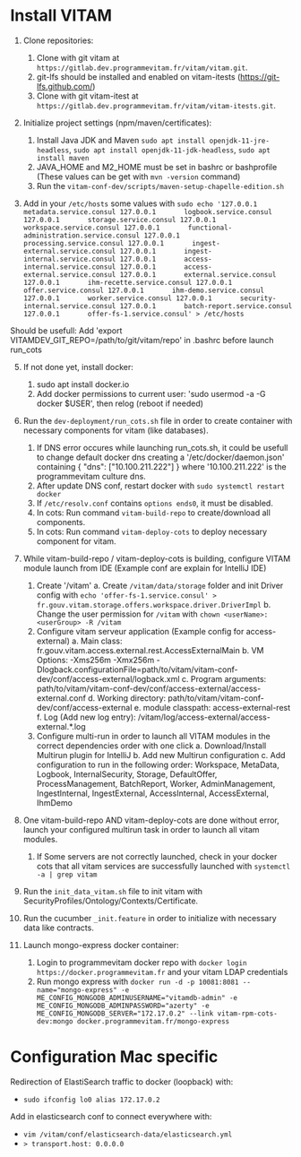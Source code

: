 # Install VITAM

1. Clone repositories:
	1. Clone with git vitam at `https://gitlab.dev.programmevitam.fr/vitam/vitam.git`.
	2. git-lfs should be installed and enabled on vitam-itests (https://git-lfs.github.com/)
	3. Clone with git vitam-itest at `https://gitlab.dev.programmevitam.fr/vitam/vitam-itests.git`.

3. Initialize project settings (npm/maven/certificates):
	1. Install Java JDK and Maven `sudo apt install openjdk-11-jre-headless`, `sudo apt install openjdk-11-jdk-headless`, `sudo apt install maven`
	2. JAVA_HOME and M2_HOME must be set in bashrc or bashprofile (These values can be get with `mvn -version` command)
	3. Run the `vitam-conf-dev/scripts/maven-setup-chapelle-edition.sh`

4. Add in your `/etc/hosts` some values with `sudo echo '127.0.0.1       metadata.service.consul
127.0.0.1       logbook.service.consul
127.0.0.1       storage.service.consul
127.0.0.1       workspace.service.consul
127.0.0.1       functional-administration.service.consul
127.0.0.1       processing.service.consul
127.0.0.1       ingest-external.service.consul
127.0.0.1       ingest-internal.service.consul
127.0.0.1       access-internal.service.consul
127.0.0.1       access-external.service.consul
127.0.0.1       external.service.consul
127.0.0.1       ihm-recette.service.consul
127.0.0.1       offer.service.consul
127.0.0.1       ihm-demo.service.consul
127.0.0.1       worker.service.consul
127.0.0.1       security-internal.service.consul
127.0.0.1       batch-report.service.consul
127.0.0.1       offer-fs-1.service.consul' > /etc/hosts`

Should be usefull: Add 'export VITAMDEV_GIT_REPO=/path/to/git/vitam/repo' in .bashrc before launch run_cots

5. If not done yet, install docker:
	1. sudo apt install docker.io
	2. Add docker permissions to current user: 'sudo usermod -a -G docker $USER', then relog (reboot if needed)

6. Run the `dev-deployment/run_cots.sh` file in order to create container with necessary components for vitam (like databases).
	1. If DNS error occures while launching run_cots.sh, it could be usefull to change default docker dns creating a '/etc/docker/daemon.json' containing { "dns": ["10.100.211.222"] } where '10.100.211.222' is the programmevitam culture dns.
	2. After update DNS conf, restart docker with `sudo systemctl restart docker`
	3. If `/etc/resolv.conf` contains `options ends0`, it must be disabled.
	3. In cots: Run command `vitam-build-repo` to create/download all components.
	4. In cots: Run command `vitam-deploy-cots` to deploy necessary component for vitam.

7. While vitam-build-repo / vitam-deploy-cots is building, configure VITAM module launch from IDE (Example conf are explain for IntelliJ IDE)
	1. Create '/vitam'
		a. Create `/vitam/data/storage` folder and init Driver config with `echo 'offer-fs-1.service.consul' > fr.gouv.vitam.storage.offers.workspace.driver.DriverImpl`
		b. Change the user permission for `/vitam` with `chown <userName>:<userGroup> -R /vitam`
	2. Configure vitam serveur application (Example config for access-external)
		a. Main class: fr.gouv.vitam.access.external.rest.AccessExternalMain
		b. VM Options: -Xms256m -Xmx256m -Dlogback.configurationFile=path/to/vitam/vitam-conf-dev/conf/access-external/logback.xml
		c. Program arguments: path/to/vitam/vitam-conf-dev/conf/access-external/access-external.conf
		d. Working directory: path/to/vitam/vitam-conf-dev/conf/access-external
		e. module classpath: access-external-rest
		f. Log (Add new log entry): /vitam/log/access-external/access-external.*.log
	3. Configure multi-run in order to launch all VITAM modules in the correct dependencies order with one click
		a. Download/Install Multirun plugin for IntelliJ
		b. Add new Multirun configuration
		c. Add configuration to run in the following order: Workspace, MetaData, Logbook, InternalSecurity, Storage, DefaultOffer, ProcessManagement, BatchReport, Worker, AdminManagement, IngestInternal, IngestExternal, AccessInternal, AccessExternal, IhmDemo

8. One vitam-build-repo AND vitam-deploy-cots are done without error, launch your configured multirun task in order to launch all vitam modules. 
	1. If Some servers are not correctly launched, check in your docker cots that all vitam services are successfully launched with `systemctl -a | grep vitam`

9. Run the `init_data_vitam.sh` file to init vitam with SecurityProfiles/Ontology/Contexts/Certificate.

10. Run the cucumber `_init.feature` in order to initialize with necessary data like contracts.

11. Launch mongo-express docker container:
	1. Login to programmevitam docker repo with `docker login https://docker.programmevitam.fr` and your vitam LDAP credentials
	2. Run mongo express with `docker run -d -p 10081:8081 --name="mongo-express" -e ME_CONFIG_MONGODB_ADMINUSERNAME="vitamdb-admin" -e ME_CONFIG_MONGODB_ADMINPASSWORD="azerty" -e ME_CONFIG_MONGODB_SERVER="172.17.0.2" --link vitam-rpm-cots-dev:mongo docker.programmevitam.fr/mongo-express`

# Configuration Mac specific
Redirection of ElastiSearch traffic to docker (loopback) with:
* `sudo ifconfig lo0 alias 172.17.0.2`

Add in elasticsearch conf to connect everywhere with:
* `vim /vitam/conf/elasticsearch-data/elasticsearch.yml`
* `> transport.host: 0.0.0.0`
